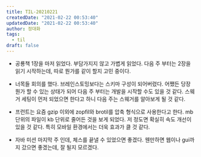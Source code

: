 ```yaml
---
title: TIL-20210221
createdDate: "2021-02-22 00:53:40"
updatedDate: "2021-02-22 00:53:40"
author: 정대화
tags:
  - til
draft: false
---
```


- 공룡책 1장을 마저 읽었다. 부담가지지 않고 가볍게 읽었다. 다음 주 부터는 2장을 읽기 시작하는데, 따로 뭔가를 같이 할지 고민 중이다.

- 너목들 회의를 했다. 브레인스토밍보다는 스키마 구성이 되어버렸다. 어쨌든 당장 뭔가 할 수 있는 상태가 되어 다음 주 부터는 개발을 시작할 수도 있을 것 같다. 스웨거 세팅이 먼저 되었으면 한다고 하니 다음 주는 스웨거를 알아보게 될 것 같다.

- 프런트는 요즘 gzip 이외에 zopfil와 brotil를 압축 형식으로 사용한다고 한다. mb 단위의 파일이 kb 단위로 줄어든 것을 보게 되었다. 저 정도면 확실히 속도 개선이 있을 것 같다. 특히 모바일 환경에서는 더욱 효과가 클 것 같다.

- 자바 미션 마지막 주 인데, 체스를 끝낼 수 있었으면 좋겠다. 웬만하면 웹이나 gui까지 갔으면 좋겠는데, 잘 될지 모르겠다.
